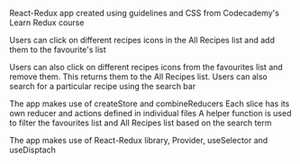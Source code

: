 React-Redux app created using guidelines and CSS from Codecademy's Learn Redux course

Users can click on different recipes icons in the All Recipes list and add them to the favourite's list

Users can also click on different recipes icons from the favourites list and remove them. This returns them to the All Recipes list.
Users can also search for a particular recipe using the search bar

The app makes use of createStore and combineReducers
Each slice has its own reducer and actions defined in individual files
A helper function is used to filter the favourites list and All Recipes list based on the search term

The app makes use of React-Redux library, Provider, useSelector and useDisptach
